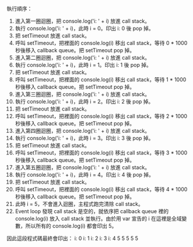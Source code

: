 執行順序：

1. 進入第一圈迴圈，把 console.log('i: ' + i) 放進 call stack。
2. 執行 console.log('i: ' + i)，此時 i = 0。印出 i: 0 後 pop 掉。
3. 把 setTimeout 放進 call stack。
4. 呼叫 setTimeout，把裡面的 console.log(i) 移出 call stack，等待 0 * 1000 秒後移入 callback queue。把 setTimeout pop 掉。
5. 進入第二圈迴圈，把 console.log('i: ' + i) 放進 call stack。
6. 執行 console.log('i: ' + i)，此時 i = 1。印出 i: 1 後 pop 掉。
7. 把 setTimeout 放進 call stack。
8. 呼叫 setTimeout，把裡面的 console.log(i) 移出 call stack，等待 1 * 1000 秒後移入 callback queue。把 setTimeout pop 掉。
9. 進入第三圈迴圈，把 console.log('i: ' + i) 放進 call stack。
10. 執行 console.log('i: ' + i)，此時 i = 2。印出 i: 2 後 pop 掉。
11. 把 setTimeout 放進 call stack。
12. 呼叫 setTimeout，把裡面的 console.log(i) 移出 call stack，等待 2 * 1000 秒後移入 callback queue。把 setTimeout pop 掉。
13. 進入第四圈迴圈，把 console.log('i: ' + i) 放進 call stack。
14. 執行 console.log('i: ' + i)，此時 i = 3。印出 i: 3 後 pop 掉。
15. 把 setTimeout 放進 call stack。
16. 呼叫 setTimeout，把裡面的 console.log(i) 移出 call stack，等待 3 * 1000 秒後移入 callback queue。把 setTimeout pop 掉。
17. 進入第五圈迴圈，把 console.log('i: ' + i) 放進 call stack。
18. 執行 console.log('i: ' + i)，此時 i = 4。印出 i: 4 後 pop 掉。
19. 把 setTimeout 放進 call stack。
20. 呼叫 setTimeout，把裡面的 console.log(i) 移出 call stack，等待 4 * 1000 秒後移入 callback queue。把 setTimeout pop 掉。
21. 此時 i = 5，不會進入迴圈，主程式跑完清除 call stack。
22. Event loop 發現 call stack 是空的，就依序把 callback queue 裡的 console.log(i) 放入 call stack 並執行。由於用 var 宣告的 i 在這裡是全域變數，所以所有的 console.log(i) 都會印出 5。


因此這段程式碼最終會印出：
i: 0
i: 1
i: 2
i: 3
i: 4
5
5
5
5
5